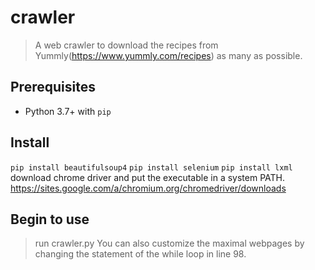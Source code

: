 # crawler
> A web crawler to download the recipes from Yummly(https://www.yummly.com/recipes) as many as possible.

## Prerequisites
- Python 3.7+ with `pip`

## Install
```pip install beautifulsoup4```
```pip install selenium```
```pip install lxml```
download chrome driver and put the executable in a system PATH. 
https://sites.google.com/a/chromium.org/chromedriver/downloads

## Begin to use
> run crawler.py
You can also customize the maximal webpages by changing the statement of the while loop in line 98.
